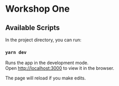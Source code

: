 # Workshop One

## Available Scripts

In the project directory, you can run:

### `yarn dev`

Runs the app in the development mode.<br /> Open
[http://localhost:3000](http://localhost:3000) to view it in the browser.

The page will reload if you make edits.<br />
